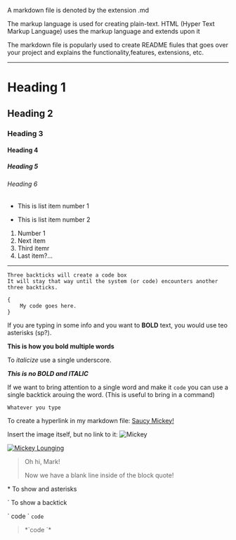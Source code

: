 A markdown file is denoted by the extension .md 

The markup language is used for creating plain-text. HTML (Hyper Text Markup Language) uses the markup language and extends upon it 

The markdown file is popularly used to create README fiules that goes over your project and explains the functionality,features, extensions, etc. 

--- 

# Heading 1 

## Heading 2

### Heading 3

#### Heading 4

##### Heading 5

###### Heading 6

- This is list item number 1

* This is list item number 2

1. Number 1
2. Next item
3. Third itemr
4. Last item?...

---

```
Three backticks will create a code box
It will stay that way until the system (or code) encounters another three backticks.
```

```
{
    My code goes here.
}
```

If you are typing in some info and you want to **BOLD** text, you would use teo asterisks (sp?).

**This is how you bold multiple words**

To _italicize_ use a single underscore.

**_This is no BOLD and ITALIC_**

If we want to bring attention to a single word and make it `code` you can use a single backtick arouing the word. (This is useful to bring in a command)

`Whatever you type`

To create a hyperlink in my markdown file: [Saucy Mickey!](https://toppng.com/uploads/preview/mickey-mouse-11530968610bkjpvgdnv6.png)

Insert the image itself, but no link to it:
![Mickey](https://toppng.com/uploads/preview/mickey-mouse-11530968610bkjpvgdnv6.png)

[![Mickey Lounging](https://cdn.freebiesupply.com/logos/large/2x/mickey-mouse-8-logo-png-transparent.png)](https://cdn.freebiesupply.com/logos/large/2x/mickey-mouse-8-logo-png-transparent.png)

> Oh hi, Mark!
>
> Now we have a blank line inside of the block quote!

\* To show and asterisks

\` To show a backtick

\` code \`
`code`

>\*\`code \`\*
